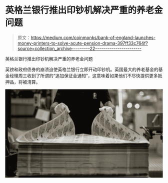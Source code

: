 # 英格兰银行推出印钞机解决严重的养老金问题

> 原文：<https://medium.com/coinmonks/bank-of-england-launches-money-printers-to-solve-acute-pension-drama-397ff33c764f?source=collection_archive---------22----------------------->

英格兰银行推出印钞机解决严重的养老金问题

英镑和政府债券的崩溃迫使英格兰银行立即开动印钞机。英国最大的养老基金的基金经理周三收到了所谓的“追加保证金通知”，这意味着如果他们不尽快提供更多抵押品，将被清算。

![](img/79bba3449f4f6462cf2d382352230abe.png)